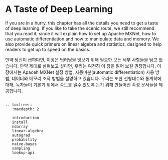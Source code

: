 # A Taste of Deep Learning

If you are in a hurry, this chapter has all the details you need to
get a taste of deep learning. If you like to take the scenic route, we
still recommend that you read it, since it will explain how to set up
Apache MXNet, how to use automatic differentiation and how to
manipulate data and memory. We also provide quick primers on linear
algebra and statistics, designed to help readers to get up to speed on
the basics.

만약 당신이 급하다면, 이장은 딥러닝을 맛보기 위해 필요한 모든 세부 사항들을 담고 있습니다. 만약 제대로
살펴보고 싶다면, 우리는 여전히 이 장을 읽어 보길 권장합니다, 이 장에서는 Apaceh MXNet 설정 방법, 
자동미분(automatic differentiation) 사용 방법, 데이터와 메모리 조작 방법을 설명하고 있습니다.
우리는 또한 선형대수와 통계학에 대해, 독자들이 기본기 위에서 속도를 낼수 있도록 돕기 위해 만들어진 
속성 문서들을 제공합니다.

```eval_rst

.. toctree::
   :maxdepth: 2

   introduction
   install
   ndarray
   linear-algebra
   autograd
   probability
   naive-bayes
   sampling
   lookup-api

```

